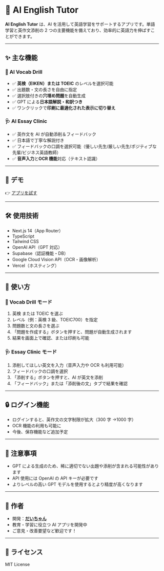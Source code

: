 # 🤖 AI English Tutor

**AI English Tutor** は、AI を活用して英語学習をサポートするアプリです。単語学習と英作文添削の 2 つの主要機能を備えており、効率的に英語力を伸ばすことができます。

---

## ✨ 主な機能

### 📘 AI Vocab Drill

- ✅ **英検（EIKEN）または TOEIC** のレベルを選択可能
- ✅ 出題数・文の長さを自由に指定
- ✅ 選択肢付きの**穴埋め問題**を自動生成
- ✅ GPT による**日本語解説・和訳つき**
- ✅ ワンクリックで**印刷に最適化された表示に切り替え**

### 🩺 AI Essay Clinic

- ✅ 英作文を AI が自動添削＆フィードバック
- ✅ 日本語で丁寧な解説付き
- ✅ フィードバックの口調を選択可能（優しい先生/厳しい先生/ポジティブな先輩/ビジネス英語教師）
- ✅ **音声入力**と**OCR 機能**対応（テキスト認識）

---

## 🚀 デモ

👉 [アプリを試す](https://ai-english-tutor.xyz)

---

## 🛠️ 使用技術

- Next.js 14（App Router）
- TypeScript
- Tailwind CSS
- OpenAI API（GPT 対応）
- Supabase（認証機能・DB）
- Google Cloud Vision API（OCR・画像解析）
- Vercel（ホスティング）

---

## 🧪 使い方

### 📘 Vocab Drill モード

1. 英検 または TOEIC を選ぶ
2. レベル（例：英検 3 級、TOEIC700）を指定
3. 問題数と文の長さを選ぶ
4. 「問題を作成する」ボタンを押すと、問題が自動生成されます
5. 結果を画面上で確認、または印刷も可能

### 🩺 Essay Clinic モード

1. 添削してほしい英文を入力（音声入力や OCR も利用可能）
2. フィードバックの口調を選択
3. 「添削する」ボタンを押すと、AI が英文を添削
4. 「フィードバック」または「添削後の文」タブで結果を確認

---

## 🔒 ログイン機能

- ログインすると、英作文の文字制限が拡大（300 字 →1000 字）
- OCR 機能の利用も可能に
- 今後、保存機能など追加予定

---

## 📝 注意事項

- GPT による生成のため、稀に適切でない出題や添削が含まれる可能性があります
- API 使用には OpenAI の API キーが必要です
- よりレベルの高い GPT モデルを使用するとより精度が高くなります

---

## 🙌 作者

- 開発：**[だいちゃん](https://github.com/dai-chan-m)**
- 教育・学習に役立つ AI アプリを開発中
- ご意見・改善要望など歓迎です！

---

## 📜 ライセンス

MIT License
